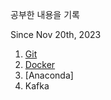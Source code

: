 ﻿공부한 내용을 기록

Since Nov 20th, 2023

1. [Git](https://github.com/spiders22v/TIL/tree/main/git)
2. [Docker](https://github.com/spiders22v/TIL/tree/main/docker)
3. [Anaconda]
4. Kafka

